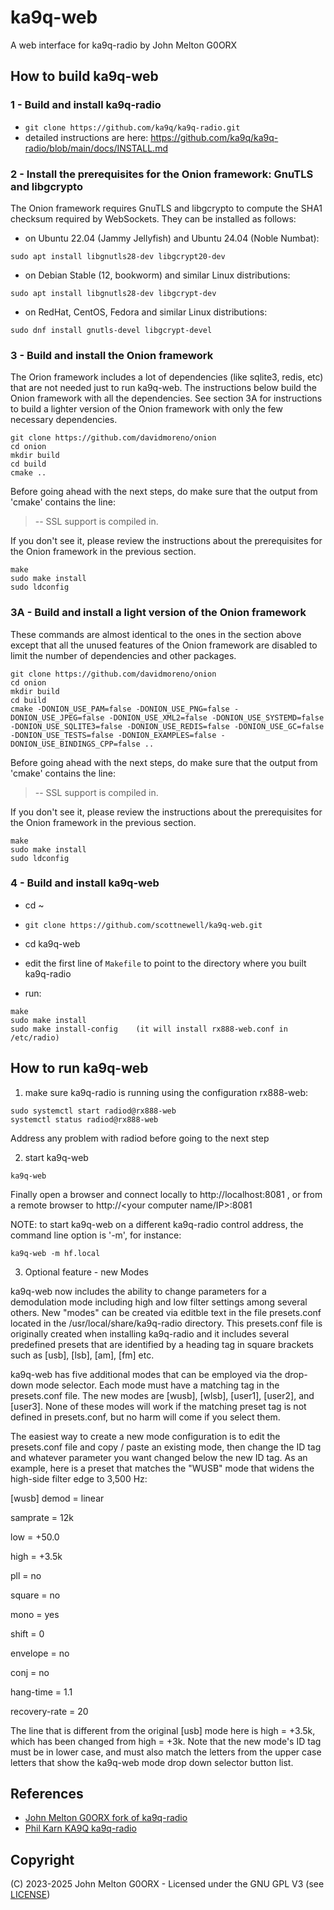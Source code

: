 # ka9q-web

A web interface for ka9q-radio by John Melton G0ORX


## How to build ka9q-web

### 1 - Build and install ka9q-radio

- `git clone https://github.com/ka9q/ka9q-radio.git`
- detailed instructions are here: https://github.com/ka9q/ka9q-radio/blob/main/docs/INSTALL.md


### 2 - Install the prerequisites for the Onion framework: GnuTLS and libgcrypto

The Onion framework requires GnuTLS and libgcrypto to compute the SHA1 checksum required by WebSockets.
They can be installed as follows:

- on Ubuntu 22.04 (Jammy Jellyfish) and Ubuntu 24.04 (Noble Numbat):
```
sudo apt install libgnutls28-dev libgcrypt20-dev
```

- on Debian Stable (12, bookworm)  and similar Linux distributions:
```
sudo apt install libgnutls28-dev libgcrypt-dev
```

- on RedHat, CentOS, Fedora and similar Linux distributions:
```
sudo dnf install gnutls-devel libgcrypt-devel
```


### 3 - Build and install the Onion framework

The Orion framework includes a lot of dependencies (like sqlite3, redis, etc) that are not needed just to run ka9q-web. The instructions below build the Onion framework with all the dependencies. See section 3A for instructions to build a lighter version of the Onion framework with only the few necessary dependencies.

```
git clone https://github.com/davidmoreno/onion
cd onion
mkdir build
cd build
cmake ..
```

Before going ahead with the next steps, do make sure that the output from 'cmake' contains the line:
> -- SSL support is compiled in.

If you don't see it, please review the instructions about the prerequisites for the Onion framework in the previous section.

```
make
sudo make install
sudo ldconfig
```

### 3A - Build and install a light version of the Onion framework

These commands are almost identical to the ones in the section above except that all the unused features of the Onion framework are disabled to limit the number of dependencies and other packages.

```
git clone https://github.com/davidmoreno/onion
cd onion
mkdir build
cd build
cmake -DONION_USE_PAM=false -DONION_USE_PNG=false -DONION_USE_JPEG=false -DONION_USE_XML2=false -DONION_USE_SYSTEMD=false -DONION_USE_SQLITE3=false -DONION_USE_REDIS=false -DONION_USE_GC=false -DONION_USE_TESTS=false -DONION_EXAMPLES=false -DONION_USE_BINDINGS_CPP=false ..
```

Before going ahead with the next steps, do make sure that the output from 'cmake' contains the line:
> -- SSL support is compiled in.

If you don't see it, please review the instructions about the prerequisites for the Onion framework in the previous section.

```
make
sudo make install
sudo ldconfig
```

### 4 - Build and install ka9q-web

 - cd ~

- `git clone https://github.com/scottnewell/ka9q-web.git`

- cd ka9q-web

- edit the first line of `Makefile` to point to the directory where you built ka9q-radio
- run:
```
make
sudo make install
sudo make install-config    (it will install rx888-web.conf in /etc/radio)
```


## How to run ka9q-web

1. make sure ka9q-radio is running using the configuration rx888-web:
```
sudo systemctl start radiod@rx888-web
systemctl status radiod@rx888-web
```
Address any problem with radiod before going to the next step

2. start ka9q-web
```
ka9q-web
```

Finally open a browser and connect locally to http://localhost:8081 , or from a remote browser to http://<your computer name/IP>:8081

NOTE: to start ka9q-web on a different ka9q-radio control address, the command line option is '-m', for instance:
```
ka9q-web -m hf.local
```

3. Optional feature - new Modes

ka9q-web now includes the ability to change parameters for a demodulation mode including high and low filter settings among several others. New "modes" can be created via editble text in the file presets.conf located in the /usr/local/share/ka9q-radio directory. This presets.conf file is originally created when installing ka9q-radio and it includes several predefined presets that are identified by a heading tag in square brackets such as [usb], [lsb], [am], [fm] etc. 

ka9q-web has five additional modes that can be employed via the drop-down mode selector. Each mode must have a matching tag in the presets.conf file. The new modes are [wusb], [wlsb], [user1], [user2], and [user3]. None of these modes will work if the matching preset tag is not defined in presets.conf, but no harm will come if you select them.

The easiest way to create a new mode configuration is to edit the presets.conf file and copy / paste an existing mode, then change the ID tag and whatever parameter you want changed below the new ID tag. As an example, here is a preset that matches the "WUSB" mode that widens the high-side filter edge to 3,500 Hz:

[wusb]
demod = linear

samprate = 12k

low =  +50.0

high = +3.5k

pll = no

square = no

mono = yes

shift = 0

envelope = no

conj = no

hang-time = 1.1

recovery-rate = 20

The line that is different from the original [usb] mode here is high = +3.5k, which has been changed from high = +3k.  Note that the new mode's ID tag must be in lower case, and must also match the letters from the upper case letters that show the ka9q-web mode drop down selector button list.


## References

- [John Melton G0ORX fork of ka9q-radio](https://github.com/g0orx/ka9q-radio)
- [Phil Karn KA9Q ka9q-radio](https://github.com/ka9q/ka9q-radio)

## Copyright

(C) 2023-2025 John Melton G0ORX - Licensed under the GNU GPL V3 (see [LICENSE](LICENSE))
